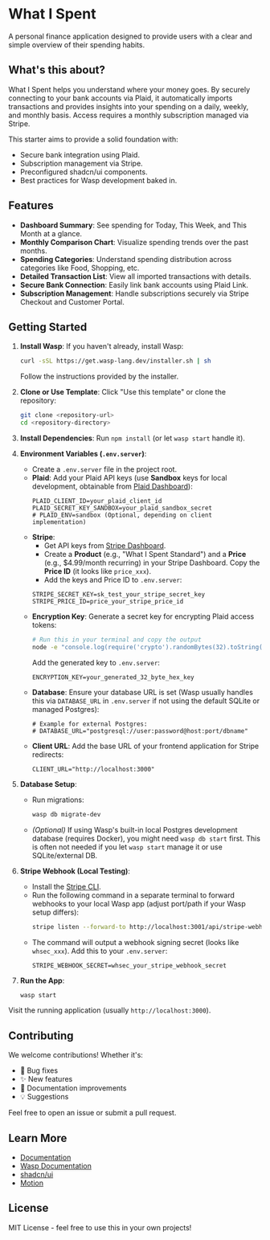 # What I Spent

A personal finance application designed to provide users with a clear and simple
overview of their spending habits.

## What's this about?

What I Spent helps you understand where your money goes. By securely connecting
to your bank accounts via Plaid, it automatically imports transactions and
provides insights into your spending on a daily, weekly, and monthly basis.
Access requires a monthly subscription managed via Stripe.

This starter aims to provide a solid foundation with:

- Secure bank integration using Plaid.
- Subscription management via Stripe.
- Preconfigured shadcn/ui components.
- Best practices for Wasp development baked in.

## Features

- **Dashboard Summary**: See spending for Today, This Week, and This Month at a
  glance.
- **Monthly Comparison Chart**: Visualize spending trends over the past months.
- **Spending Categories**: Understand spending distribution across categories
  like Food, Shopping, etc.
- **Detailed Transaction List**: View all imported transactions with details.
- **Secure Bank Connection**: Easily link bank accounts using Plaid Link.
- **Subscription Management**: Handle subscriptions securely via Stripe Checkout
  and Customer Portal.

## Getting Started

1.  **Install Wasp**: If you haven't already, install Wasp:
    ```bash
    curl -sSL https://get.wasp-lang.dev/installer.sh | sh
    ```
    Follow the instructions provided by the installer.

2.  **Clone or Use Template**: Click "Use this template" or clone the repository:
    ```bash
    git clone <repository-url>
    cd <repository-directory>
    ```

3.  **Install Dependencies**: Run `npm install` (or let `wasp start` handle it).

4.  **Environment Variables (`.env.server`)**:
    *   Create a `.env.server` file in the project root.
    *   **Plaid**: Add your Plaid API keys (use **Sandbox** keys for local development, obtainable from [Plaid Dashboard](https://dashboard.plaid.com/)):
        ```env
        PLAID_CLIENT_ID=your_plaid_client_id
        PLAID_SECRET_KEY_SANDBOX=your_plaid_sandbox_secret
        # PLAID_ENV=sandbox (Optional, depending on client implementation)
        ```
    *   **Stripe**:
        *   Get API keys from [Stripe Dashboard](https://dashboard.stripe.com/).
        *   Create a **Product** (e.g., "What I Spent Standard") and a **Price** (e.g., $4.99/month recurring) in your Stripe Dashboard. Copy the **Price ID** (it looks like `price_xxx`).
        *   Add the keys and Price ID to `.env.server`:
          ```env
          STRIPE_SECRET_KEY=sk_test_your_stripe_secret_key
          STRIPE_PRICE_ID=price_your_stripe_price_id
          ```
    *   **Encryption Key**: Generate a secret key for encrypting Plaid access tokens:
        ```bash
        # Run this in your terminal and copy the output
        node -e "console.log(require('crypto').randomBytes(32).toString('hex'))"
        ```
        Add the generated key to `.env.server`:
        ```env
        ENCRYPTION_KEY=your_generated_32_byte_hex_key
        ```
    *   **Database**: Ensure your database URL is set (Wasp usually handles this via `DATABASE_URL` in `.env.server` if not using the default SQLite or managed Postgres):
        ```env
        # Example for external Postgres:
        # DATABASE_URL="postgresql://user:password@host:port/dbname"
        ```
    *   **Client URL**: Add the base URL of your frontend application for Stripe redirects:
        ```env
        CLIENT_URL="http://localhost:3000"
        ```

5.  **Database Setup**:
    *   Run migrations:
        ```bash
        wasp db migrate-dev
        ```
    *   _(Optional)_ If using Wasp's built-in local Postgres development database (requires Docker), you might need `wasp db start` first. This is often not needed if you let `wasp start` manage it or use SQLite/external DB.

6.  **Stripe Webhook (Local Testing)**:
    *   Install the [Stripe CLI](https://stripe.com/docs/stripe-cli).
    *   Run the following command in a separate terminal to forward webhooks to your local Wasp app (adjust port/path if your Wasp setup differs):
        ```bash
        stripe listen --forward-to http://localhost:3001/api/stripe-webhooks
        ```
    *   The command will output a webhook signing secret (looks like `whsec_xxx`). Add this to your `.env.server`:
        ```env
        STRIPE_WEBHOOK_SECRET=whsec_your_stripe_webhook_secret
        ```

7.  **Run the App**:
    ```bash
    wasp start
    ```

Visit the running application (usually `http://localhost:3000`).

## Contributing

We welcome contributions! Whether it's:

- 🐛 Bug fixes
- ✨ New features
- 📝 Documentation improvements
- 💡 Suggestions

Feel free to open an issue or submit a pull request.

## Learn More

- [Documentation](https://roke.dev)
- [Wasp Documentation](https://wasp-lang.dev)
- [shadcn/ui](https://ui.shadcn.com)
- [Motion](https://motion.dev)

## License

MIT License - feel free to use this in your own projects!
